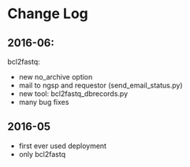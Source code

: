 # Change Log


## 2016-06: 

bcl2fastq:
- new no_archive option
- mail to ngsp and requestor (send_email_status.py)
- new tool: bcl2fastq_dbrecords.py
- many bug fixes

## 2016-05

- first ever used deployment
- only bcl2fastq
